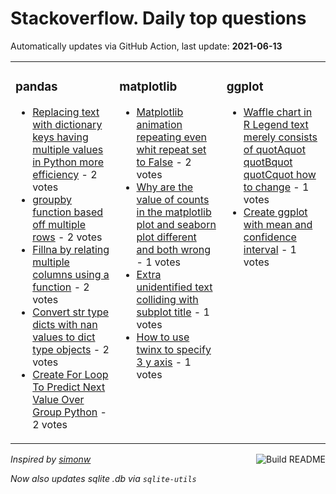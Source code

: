 # Stackoverflow. Daily top questions 

Automatically updates via GitHub Action, last update: **<!-- date starts -->2021-06-13<!-- date ends -->**


<table><tr><td valign="top" width="33%">

### pandas
<!-- pandas starts -->
* [Replacing text with dictionary keys having multiple values in Python  more efficiency](https://stackoverflow.com/questions/67959404/replacing-text-with-dictionary-keys-having-multiple-values-in-python-more-ef) - 2 votes
* [groupby function based off multiple rows](https://stackoverflow.com/questions/67962507/groupby-function-based-off-multiple-rows) - 2 votes
* [Fillna by relating multiple columns using a function](https://stackoverflow.com/questions/67953949/fillna-by-relating-multiple-columns-using-a-function) - 2 votes
* [Convert str type dicts with nan values to dict type objects](https://stackoverflow.com/questions/67960581/convert-str-type-dicts-with-nan-values-to-dict-type-objects) - 2 votes
* [Create For Loop To Predict Next Value Over Group Python](https://stackoverflow.com/questions/67961979/create-for-loop-to-predict-next-value-over-group-python) - 2 votes
<!-- pandas ends -->
</td><td valign="top" width="34%">


### matplotlib
<!-- matplotlib starts -->
* [Matplotlib animation repeating even whit repeat set to False](https://stackoverflow.com/questions/67959359/matplotlib-animation-repeating-even-whit-repeat-set-to-false) - 2 votes
* [Why are the value of counts in the matplotlib plot and seaborn plot different and both wrong](https://stackoverflow.com/questions/67955646/why-are-the-value-of-counts-in-the-matplotlib-plot-and-seaborn-plot-different-a) - 1 votes
* [Extra unidentified text colliding with subplot title](https://stackoverflow.com/questions/67961849/extra-unidentified-text-colliding-with-subplot-title) - 1 votes
* [How to use twinx to specify 3 y axis](https://stackoverflow.com/questions/67961416/how-to-use-twinx-to-specify-3-y-axis) - 1 votes
<!-- matplotlib ends -->
</td><td valign="top" width="34%">


### ggplot
<!-- ggplot2 starts -->
* [Waffle chart in R Legend text merely consists of quotAquot quotBquot quotCquot how to change](https://stackoverflow.com/questions/67962107/waffle-chart-in-r-legend-text-merely-consists-of-a-b-c-how-to-change) - 1 votes
* [Create ggplot with mean and confidence interval](https://stackoverflow.com/questions/67956706/create-ggplot-with-mean-and-confidence-interval) - 1 votes
<!-- ggplot2 ends -->
</td></tr></table>

<a href="https://github.com/hp0404/hp0404/actions"><img src="https://github.com/hp0404/hp0404/workflows/Build%20README/badge.svg" align="right" alt="Build README"></a> <p>*Inspired by  [simonw](https://github.com/simonw/simonw)*</p> <p> *Now also updates sqlite .db via `sqlite-utils`* </p>
